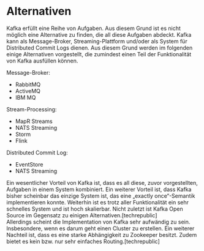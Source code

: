 # Alternativen

Kafka erfüllt eine Reihe von Aufgaben. Aus diesem Grund ist es nicht möglich eine Alternative zu finden, die all diese Aufgaben abdeckt. Kafka kann als Message-Broker, Streaming-Plattform und/oder als System für Distributed Commit Logs dienen. Aus diesem Grund werden im folgenden einige Alternativen vorgestellt, die zumindest einen Teil der Funktionalität von Kafka ausfüllen können.

Message-Broker:
* RabbitMQ
* ActiveMQ
* IBM MQ

Stream-Processing:
* MapR Streams
* NATS Streaming
* Storm
* Flink

Distributed Commit Log:
* EventStore
* NATS Streaming

Ein wesentlicher Vorteil von Kafka ist, dass es all diese, zuvor vorgestellten, Aufgaben in einem System kombiniert. Ein weiterer Vorteil ist, dass Kafka bisher scheinbar das einzige System ist, das eine „exactly once“-Semantik implementieren konnte. Weiterhin ist es trotz aller Funktionalität ein sehr schnelles System und ist hoch skalierbar. Nicht zuletzt ist Kafka Open Source im Gegensatz zu einigen Alternativen.[techrepublic]  
Allerdings scheint die Implementation von Kafka sehr aufwändig zu sein. Insbesondere, wenn es darum geht einen Cluster zu erstellen. Ein weiterer Nachteil ist, dass es eine starke Abhängigkeit zu Zookeeper besitzt. Zudem bietet es kein bzw. nur sehr einfaches Routing.[techrepublic]
